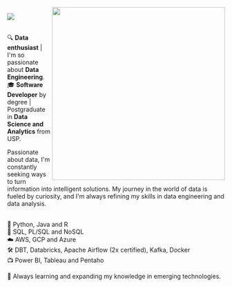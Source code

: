 <img src="https://github.com/micaellimedeiros/micaellimedeiros/blob/master/image/computer-illustration.png" min-width="400px" max-width="400px" width="400px" align="right">

<!--header-->
<p align="left">
  <img src="https://readme-typing-svg.demolab.com/?lines=Hi! I'm Júlia! 👋🏻; Nice to meet ya 🥳;✨ Welcome to my repo ✨&font=Poiret+One&color=AE136C&center=true&width=480&height=50&duration=4000&pause=1000">
</p>

<!--bio-->
<p align="left">
  <br>🔍 <b>Data enthusiast</b> | I'm so passionate about <b>Data Engineering</b>.</br>
  🎓 <b>Software Developer</b> by degree | Postgraduate in <b>Data Science and Analytics</b> from USP.
  
  Passionate about data, I'm constantly seeking ways to turn information into intelligent solutions. 
  My journey in the world of data is fueled by curiosity, and I'm always refining my skills in data engineering and data analysis.
</p>

<!--skills and tools-->
<p align="left">
  <br>🦄 Python, Java and R</br>
  💾 SQL, PL/SQL and NoSQL
  <br>☁️ AWS, GCP and Azure</br>
  🛠️ DBT, Databricks, Apache Airflow (2x certified), Kafka, Docker
  <br>📺 Power BI, Tableau and Pentaho</br>
</p>

<p align="left">
  🌱 Always learning and expanding my knowledge in emerging technologies.
</p>
